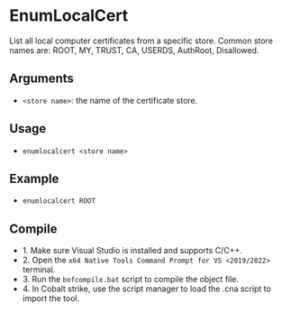 # EnumLocalCert
List all local computer certificates from a specific store. Common store names are: ROOT, MY, TRUST, CA, USERDS, AuthRoot, Disallowed.

## Arguments
* `<store name>`: the name of the certificate store.

## Usage
* `enumlocalcert <store name>`

## Example
* `enumlocalcert ROOT`

## Compile
- 1\. Make sure Visual Studio is installed and supports C/C++.
- 2\. Open the `x64 Native Tools Command Prompt for VS <2019/2022>` terminal.
- 3\. Run the `bofcompile.bat` script to compile the object file. 
- 4\. In Cobalt strike, use the script manager to load the .cna script to import the tool. 
